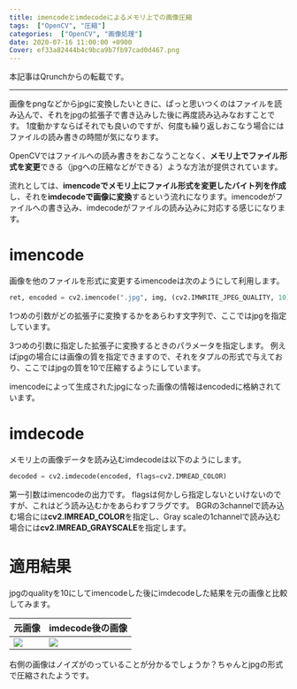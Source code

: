 ```yaml
---
title: imencodeとimdecodeによるメモリ上での画像圧縮
tags:  ["OpenCV", "圧縮"]
categories:  ["OpenCV", "画像処理"]
date: 2020-07-16 11:00:00 +0900
Cover: ef33a82444b4c9bca9b7fb97cad0d467.png
---
```

本記事はQrunchからの転載です。
___

画像をpngなどからjpgに変換したいときに、ぱっと思いつくのはファイルを読み込んで、それをjpgの拡張子で書き込みした後に再度読み込みなおすことです。
1度動かすならばそれでも良いのですが、何度も繰り返しおこなう場合にはファイルの読み書きの時間が気になります。

OpenCVではファイルへの読み書きをおこなうことなく、**メモリ上でファイル形式を変更**できる（jpgへの圧縮などができる）ような方法が提供されています。

流れとしては、**imencodeでメモリ上にファイル形式を変更したバイト列を作成**し、それを**imdecodeで画像に変換**するという流れになります。imencodeがファイルへの書き込み、imdecodeがファイルの読み込みに対応する感じになります。

# imencode

画像を他のファイルを形式に変更するimencodeは次のようにして利用します。

``` Python
ret, encoded = cv2.imencode(".jpg", img, (cv2.IMWRITE_JPEG_QUALITY, 10))
```

1つめの引数がどの拡張子に変換するかをあらわす文字列で、ここではjpgを指定しています。

3つめの引数に指定した拡張子に変換するときのパラメータを指定します。
例えばjpgの場合には画像の質を指定できますので、それをタプルの形式で与えており、ここではjpgの質を10で圧縮するようにしています。

imencodeによって生成されたjpgになった画像の情報はencodedに格納されています。

# imdecode

メモリ上の画像データを読み込むimdecodeは以下のようにします。

``` Python
decoded = cv2.imdecode(encoded, flags=cv2.IMREAD_COLOR)
```

第一引数はimencodeの出力です。
flagsは何かしら指定しないといけないのですが、これはどう読み込むかをあらわすフラグです。
BGRの3channelで読み込む場合には**cv2.IMREAD_COLOR**を指定し、Gray scaleの1channelで読み込む場合には**cv2.IMREAD_GRAYSCALE**を指定します。

# 適用結果

jpgのqualityを10にしてimencodeした後にimdecodeした結果を元の画像と比較してみます。

|元画像|imdecode後の画像|
|---|---|
|![](92b8b770bc70d432712df04481e7be54.png)|![](ef33a82444b4c9bca9b7fb97cad0d467.png)|


右側の画像はノイズがのっていることが分かるでしょうか？ちゃんとjpgの形式で圧縮されたようです。
